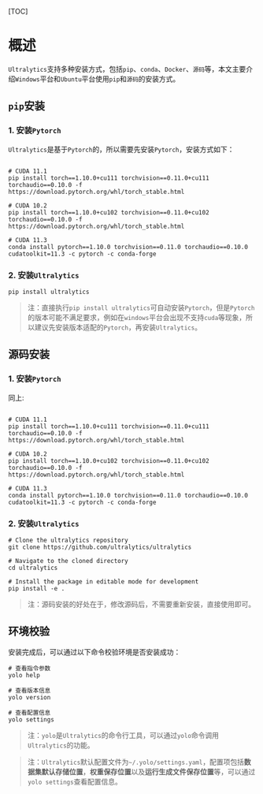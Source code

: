 [TOC]
# 概述

`Ultralytics`支持多种安装方式，包括`pip`、`conda`、`Docker`、`源码`等，本文主要介绍`Windows`平台和`Ubuntu`平台使用`pip`和`源码`的安装方式。

##  `pip`安装

### 1. 安装`Pytorch`

`Ultralytics`是基于`Pytorch`的，所以需要先安装`Pytorch`，安装方式如下：

```shell

# CUDA 11.1
pip install torch==1.10.0+cu111 torchvision==0.11.0+cu111 torchaudio==0.10.0 -f https://download.pytorch.org/whl/torch_stable.html

# CUDA 10.2
pip install torch==1.10.0+cu102 torchvision==0.11.0+cu102 torchaudio==0.10.0 -f https://download.pytorch.org/whl/torch_stable.html

# CUDA 11.3
conda install pytorch==1.10.0 torchvision==0.11.0 torchaudio==0.10.0 cudatoolkit=11.3 -c pytorch -c conda-forge
```

### 2. 安装`Ultralytics`

```shell
pip install ultralytics
```

> 注：直接执行`pip install ultralytics`可自动安装`Pytorch`，但是`Pytorch`的版本可能不满足要求，例如在`windows`平台会出现不支持`cuda`等现象，所以建议先安装版本适配的`Pytorch`，再安装`Ultralytics`。

 
## 源码安装

### 1. 安装`Pytorch`

同上:

```shell

# CUDA 11.1
pip install torch==1.10.0+cu111 torchvision==0.11.0+cu111 torchaudio==0.10.0 -f https://download.pytorch.org/whl/torch_stable.html

# CUDA 10.2
pip install torch==1.10.0+cu102 torchvision==0.11.0+cu102 torchaudio==0.10.0 -f https://download.pytorch.org/whl/torch_stable.html

# CUDA 11.3
conda install pytorch==1.10.0 torchvision==0.11.0 torchaudio==0.10.0 cudatoolkit=11.3 -c pytorch -c conda-forge
```

### 2. 安装`Ultralytics`

```shell
# Clone the ultralytics repository
git clone https://github.com/ultralytics/ultralytics

# Navigate to the cloned directory
cd ultralytics

# Install the package in editable mode for development
pip install -e .
```

> 注：源码安装的好处在于，修改源码后，不需要重新安装，直接使用即可。

## 环境校验

安装完成后，可以通过以下命令校验环境是否安装成功：

```shell
# 查看指令参数
yolo help

# 查看版本信息
yolo version

# 查看配置信息
yolo settings
```

> 注：`yolo`是`Ultralytics`的命令行工具，可以通过`yolo`命令调用`Ultralytics`的功能。

> 注：`Ultralytics`默认配置文件为`~/.yolo/settings.yaml`，配置项包括**数据集默认存储位置**，**权重保存位置**以及**运行生成文件保存位置**等，可以通过`yolo settings`查看配置信息。


